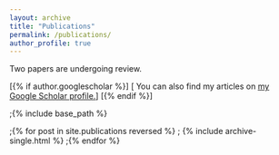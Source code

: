 ```yaml
---
layout: archive
title: "Publications"
permalink: /publications/
author_profile: true
---
```


Two papers are undergoing review.

[{% if author.googlescholar %}]
[  You can also find my articles on <u><a href="{{author.googlescholar}}">my Google Scholar profile</a>.</u>]
[{% endif %}]

;{% include base_path %}

;{% for post in site.publications reversed %}
;  {% include archive-single.html %}
;{% endfor %}
